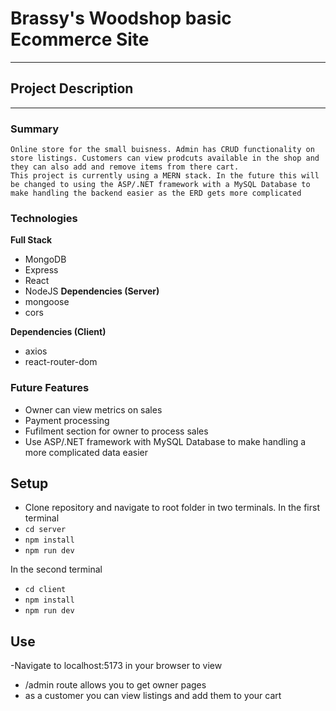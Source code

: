 # Brassy's Woodshop basic Ecommerce Site
---

## Project Description
---

### Summary  
	Online store for the small buisness. Admin has CRUD functionality on store listings. Customers can view prodcuts available in the shop and they can also add and remove items from there cart. 
	This project is currently using a MERN stack. In the future this will be changed to using the ASP/.NET framework with a MySQL Database to make handling the backend easier as the ERD gets more complicated

### Technologies
**Full Stack**
- MongoDB
- Express
- React
- NodeJS
**Dependencies (Server)**
- mongoose 
- cors

**Dependencies (Client)**
- axios
- react-router-dom


### Future Features
- Owner can view metrics on sales
- Payment processing
- Fufilment section for owner to process sales
- Use ASP/.NET framework with MySQL Database to make handling a more complicated data easier
## Setup 
- Clone repository and navigate to root folder in two terminals. 
In the first terminal 
- ``` cd server ```
- ``` npm install ``` 
- ``` npm run dev ```

In the second terminal 
- ``` cd client ```
- ``` npm install ``` 
- ``` npm run dev ```
## Use
-Navigate to localhost:5173 in your browser to view 
- /admin route allows you to get owner pages 
- as a customer you can view listings and add them to your cart